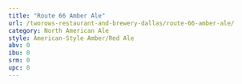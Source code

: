 ```yaml
---
title: "Route 66 Amber Ale"
url: /tworows-restaurant-and-brewery-dallas/route-66-amber-ale/
category: North American Ale
style: American-Style Amber/Red Ale
abv: 0
ibu: 0
srm: 0
upc: 0
---
```


